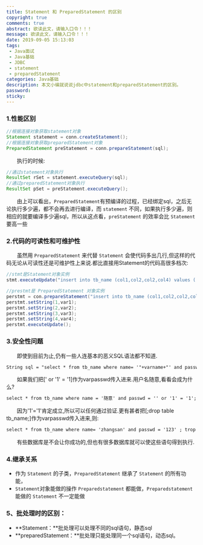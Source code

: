 ```yaml
---
title: Statement 和 PreparedStatement 的区别
copyright: true
comments: true
abstract: 欲读此文，请输入口令！！！
message: 欲读此文，请输入口令！！！
date: 2019-09-05 15:13:03
tags:
 - Java面试
 - Java基础
 - JDBC
 - statement
 - preparedStatement
categories: Java基础
description: 本文小编就说说jdbc中statement和preparedStatement的区别。
password:
sticky:
---
```


### 1.性能区别

```java
//根据连接对象获取statement对象
Statement statement = conn.createStatement();
//根据连接对象获取preparedStatement对象
PreparedStatement preStatement = conn.prepareStatement(sql);
```
&emsp;&emsp;执行的时候: 
```java
//通过statement对象执行
ResultSet rSet = statement.executeQuery(sql);
//通过preparedStatement对象执行
ResultSet pSet = preStatement.executeQuery();
```
&emsp;&emsp;由上可以看出，`PreparedStatement`有预编译的过程，已经绑定sql，之后无论执行多少遍，都不会再去进行编译，而 `statement` 不同，如果执行多少遍，则相应的就要编译多少遍sql，所以从这点看，`preStatement` 的效率会比 `Statement` 要高一些

### 2.代码的可读性和可维护性

&emsp;&emsp;虽然用 `PreparedStatement` 来代替 `Statement` 会使代码多出几行,但这样的代码无论从可读性还是可维护性上来说.都比直接用Statement的代码高很多档次:
```java
//stmt是Statement对象实例
stmt.executeUpdate("insert into tb_name (col1,col2,col2,col4) values ('"+var1+"','"+var2+"',"+var3+",'"+var4+"')");

//prestmt是 PreparedStatement 对象实例
perstmt = con.prepareStatement("insert into tb_name (col1,col2,col2,col4) values (?,?,?,?)");
perstmt.setString(1,var1);
perstmt.setString(2,var2);
perstmt.setString(3,var3);
perstmt.setString(4,var4);
perstmt.executeUpdate(); 
```

### 3.安全性问题

&emsp;&emsp;即使到目前为止,仍有一些人连基本的恶义SQL语法都不知道.
```xml
String sql = "select * from tb_name where name= '"+varname+"' and passwd='"+varpasswd+"'";
```

&emsp;&emsp;如果我们把[' or '1' = '1]作为varpasswd传入进来.用户名随意,看看会成为什么?
```xml
select * from tb_name where name = '随意' and passwd = '' or '1' = '1';
```
&emsp;&emsp;因为'1'='1'肯定成立,所以可以任何通过验证.更有甚者把[;drop table tb_name;]作为varpasswd传入进来,则:
```xml
select * from tb_name where name= 'zhangsan' and passwd = '123' ; trop table tb_name;
```
&emsp;&emsp;有些数据库是不会让你成功的,但也有很多数据库就可以使这些语句得到执行.

### 4.继承关系
 - 作为 `Statement` 的子类，`PreparedStatement` 继承了 `Statement` 的所有功能，
 - `Statement`对象能做的操作 `Preparedstatement` 都能做，`Preparedstatement` 能做的 `Statement` 不一定能做

### 5、批处理时的区别：
 - **Statement：**批处理可以处理不同的sql语句，静态sql
 - **preparedStatement：**批处理只能处理同一个sql语句，动态sql。
